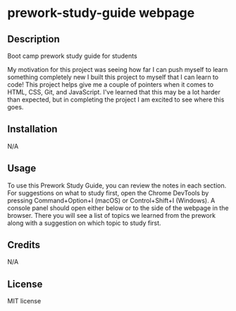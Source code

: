 # prework-study-guide webpage

## Description

Boot camp prework study guide for students

My motivation for this project was seeing how far I can push myself to learn something completely new
I built this project to myself that I can learn to code!
This project helps give me a couple of pointers when it comes to HTML, CSS, Git, and JavaScript.
I've learned that this may be a lot harder than expected, but in completing the project I am excited to see where this goes.

## Installation

N/A

## Usage

To use this Prework Study Guide, you can review the notes in each section. For suggestions on what to study first, open the Chrome DevTools by pressing Command+Option+I (macOS) or Control+Shift+I (Windows). A console panel should open either below or to the side of the webpage in the browser. There you will see a list of topics we learned from the prework along with a suggestion on which topic to study first.

## Credits

N/A

## License

MIT license
